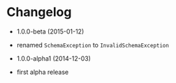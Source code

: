 Changelog
=========

* 1.0.0-beta (2015-01-12)

 * renamed `SchemaException` to `InvalidSchemaException`

* 1.0.0-alpha1 (2014-12-03)

 * first alpha release
